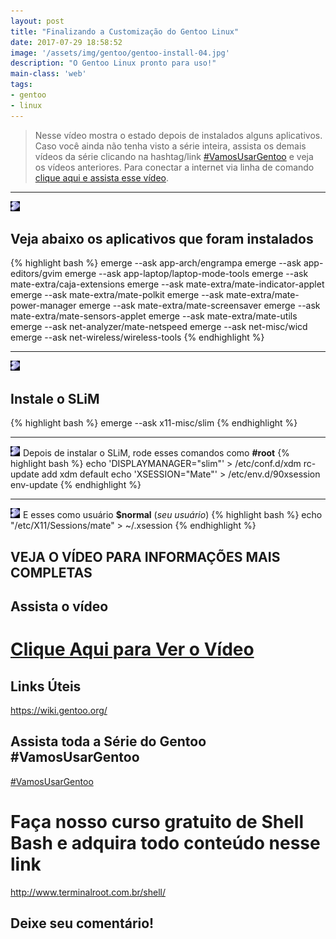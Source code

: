 ```yaml
---
layout: post
title: "Finalizando a Customização do Gentoo Linux"
date: 2017-07-29 18:58:52
image: '/assets/img/gentoo/gentoo-install-04.jpg'
description: "O Gentoo Linux pronto para uso!"
main-class: 'web'
tags:
- gentoo
- linux
---
```


> Nesse vídeo mostra o estado depois de instalados alguns aplicativos. Caso você ainda não tenha visto a série inteira, assista os demais vídeos da série clicando na hashtag/link [#VamosUsarGentoo](https://goo.gl/7PyqZe) e veja os vídeos anteriores. Para conectar a internet via linha de comando [clique aqui e assista esse vídeo](https://www.youtube.com/watch?v=q3oaZ4SIbkA). 

***

![genicon](/assets/img/gentoo/gentoo-linux-icon.jpg)
## Veja abaixo os aplicativos que foram instalados
{% highlight bash %}
emerge --ask app-arch/engrampa
emerge --ask app-editors/gvim
emerge --ask app-laptop/laptop-mode-tools
emerge --ask mate-extra/caja-extensions
emerge --ask mate-extra/mate-indicator-applet
emerge --ask mate-extra/mate-polkit
emerge --ask mate-extra/mate-power-manager
emerge --ask mate-extra/mate-screensaver
emerge --ask mate-extra/mate-sensors-applet
emerge --ask mate-extra/mate-utils
emerge --ask net-analyzer/mate-netspeed
emerge --ask net-misc/wicd
emerge --ask net-wireless/wireless-tools
{% endhighlight %}

***

![genicon](/assets/img/gentoo/gentoo-linux-icon.jpg)
## Instale o SLiM
{% highlight bash %}
emerge --ask x11-misc/slim
{% endhighlight %}

***

![genicon](/assets/img/gentoo/gentoo-linux-icon.jpg)
Depois de instalar o SLiM, rode esses comandos como __#root__
{% highlight bash %}
echo 'DISPLAYMANAGER="slim"' > /etc/conf.d/xdm
rc-update add xdm default
echo 'XSESSION="Mate"' > /etc/env.d/90xsession
env-update
{% endhighlight %}

***

![genicon](/assets/img/gentoo/gentoo-linux-icon.jpg)
E esses como usuário __$normal__ (_seu usuário_)
{% highlight bash %}
echo "/etc/X11/Sessions/mate" > ~/.xsession
{% endhighlight %}

## VEJA O VÍDEO PARA INFORMAÇÕES MAIS COMPLETAS
## Assista o vídeo

# [Clique Aqui para Ver o Vídeo](https://www.youtube.com/watch?v=imi1g-aE7zc)


## Links Úteis

<https://wiki.gentoo.org/>

## Assista toda a Série do Gentoo #VamosUsarGentoo
[#VamosUsarGentoo](https://goo.gl/7PyqZe)

# Faça nosso curso gratuito de Shell Bash e adquira todo conteúdo nesse link
<http://www.terminalroot.com.br/shell/>

## Deixe seu comentário!
